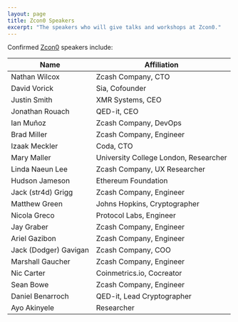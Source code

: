 ```yaml
---
layout: page
title: Zcon0 Speakers
excerpt: "The speakers who will give talks and workshops at Zcon0."
---
```


Confirmed [Zcon0](https://z.cash.foundation//zcon/) speakers include:

Name | Affiliation
------------ | -------------
Nathan Wilcox | Zcash Company, CTO
David Vorick | Sia, Cofounder
Justin Smith | XMR Systems, CEO
Jonathan Rouach | QED-it, CEO
Ian Muñoz | Zcash Company, DevOps
Brad Miller | Zcash Company, Engineer
Izaak Meckler | Coda, CTO
Mary Maller | University College London, Researcher
Linda Naeun Lee | Zcash Company, UX Researcher
Hudson Jameson | Ethereum Foundation
Jack (str4d) Grigg | Zcash Company, Engineer
Matthew Green | Johns Hopkins, Cryptographer
Nicola Greco | Protocol Labs, Engineer
Jay Graber | Zcash Company, Engineer
Ariel Gazibon | Zcash Company, Engineer
Jack (Dodger) Gavigan | Zcash Company, COO
Marshall Gaucher | Zcash Company, Engineer
Nic Carter | Coinmetrics.io, Cocreator
Sean Bowe | Zcash Company, Engineer
Daniel Benarroch | QED-it, Lead Cryptographer
Ayo Akinyele | Researcher
